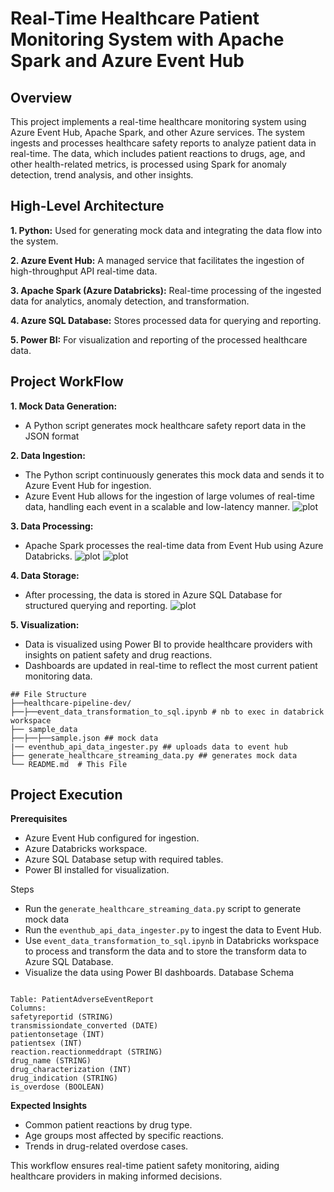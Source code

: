 # Real-Time Healthcare Patient Monitoring System with Apache Spark and Azure Event Hub

## Overview
This project implements a real-time healthcare monitoring system using Azure Event Hub, Apache Spark, and other Azure services. The system ingests and processes healthcare safety reports to analyze patient data in real-time. The data, which includes patient reactions to drugs, age, and other health-related metrics, is processed using Spark for anomaly detection, trend analysis, and other insights.

## High-Level Architecture

**1. Python:** Used for generating mock data and integrating the data flow into the system.

**2. Azure Event Hub:** A managed service that facilitates the ingestion of high-throughput API real-time data.

**3. Apache Spark (Azure Databricks):** Real-time processing of the ingested data for analytics, anomaly detection, and transformation.

**4. Azure SQL Database:** Stores processed data for querying and reporting.

**5. Power BI:** For visualization and reporting of the processed healthcare data.

## Project WorkFlow

**1. Mock Data Generation:**

-   A Python script generates mock healthcare safety report data in the JSON format

**2. Data Ingestion:**

-   The Python script continuously generates this mock data and sends it to Azure Event Hub for ingestion.
-   Azure Event Hub allows for the ingestion of large volumes of real-time data, handling each event in a scalable and low-latency manner.
![plot](./healtcare-pipeline-image/eventhub_data_ingestion.png)


**3. Data Processing:**

-   Apache Spark processes the real-time data from Event Hub using Azure Databricks.
![plot](./healtcare-pipeline-image/databrick_load_data.png)
![plot](./healtcare-pipeline-image/databrick_transform_data.png)


**4. Data Storage:**

-   After processing, the data is stored in Azure SQL Database for structured querying and reporting.
![plot](./healtcare-pipeline-image/SQL_load_data.png)



**5. Visualization:**

-   Data is visualized using Power BI to provide healthcare providers with insights on patient safety and drug reactions.
-   Dashboards are updated in real-time to reflect the most current patient monitoring data.
```
## File Structure
├──healthcare-pipeline-dev/
├──├──event_data_transformation_to_sql.ipynb # nb to exec in databrick workspace
├── sample_data
├──├──├──sample.json ## mock data
|── eventhub_api_data_ingester.py ## uploads data to event hub
├── generate_healthcare_streaming_data.py ## generates mock data
└── README.md  # This File
```


## Project Execution
**Prerequisites**

- Azure Event Hub configured for ingestion.
- Azure Databricks workspace.
- Azure SQL Database setup with required tables.
- Power BI installed for visualization.

Steps

- Run the `generate_healthcare_streaming_data.py` script to generate mock data 
- Run the `eventhub_api_data_ingester.py` to ingest the data to Event Hub.
- Use `event_data_transformation_to_sql.ipynb` in Databricks workspace to process and transform the data and to store the transform data to Azure SQL Database.
- Visualize the data using Power BI dashboards.
Database Schema

```

Table: PatientAdverseEventReport
Columns:
safetyreportid (STRING)
transmissiondate_converted (DATE)
patientonsetage (INT)
patientsex (INT)
reaction.reactionmeddrapt (STRING)
drug_name (STRING)
drug_characterization (INT)
drug_indication (STRING)
is_overdose (BOOLEAN)

```

**Expected Insights**

- Common patient reactions by drug type.
- Age groups most affected by specific reactions.
- Trends in drug-related overdose cases.

This workflow ensures real-time patient safety monitoring, aiding healthcare providers in making informed decisions.


